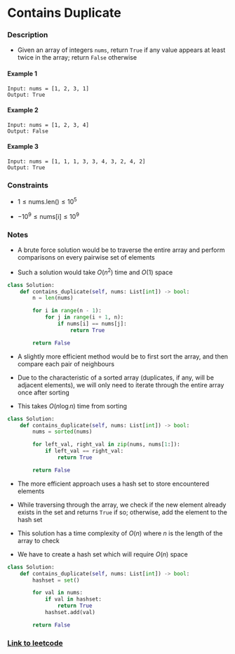 # Contains Duplicate

### Description

- Given an array of integers `nums`, return `True` if any value appears at least twice in the array; return `False` otherwise

#### Example 1

```
Input: nums = [1, 2, 3, 1]
Output: True
```

#### Example 2

```
Input: nums = [1, 2, 3, 4]
Output: False
```

#### Example 3

```
Input: nums = [1, 1, 1, 3, 3, 4, 3, 2, 4, 2]
Output: True
```

### Constraints

- $1 \le \text{nums.len()} \le 10^5$

- $-10^9 \le \text{nums[i]} \le 10^9$

### Notes

- A brute force solution would be to traverse the entire array and perform comparisons on every pairwise set of elements

- Such a solution would take $O(n^2)$ time and $O(1)$ space

```python
class Solution:
    def contains_duplicate(self, nums: List[int]) -> bool:
        n = len(nums)

        for i in range(n - 1):
            for j in range(i + 1, n):
                if nums[i] == nums[j]:
                    return True

        return False
```

- A slightly more efficient method would be to first sort the array, and then compare each pair of neighbours

- Due to the characteristic of a sorted array (duplicates, if any, will be adjacent elements), we will only need to iterate through the entire array once after sorting

- This takes $O(n \log n)$ time from sorting

```python
class Solution:
    def contains_duplicate(self, nums: List[int]) -> bool:
        nums = sorted(nums)

        for left_val, right_val in zip(nums, nums[1:]):
            if left_val == right_val:
                return True

        return False
```

- The more efficient approach uses a hash set to store encountered elements

- While traversing through the array, we check if the new element already exists in the set and returns `True` if so; otherwise, add the element to the hash set

- This solution has a time complexity of $O(n)$ where $n$ is the length of the array to check

- We have to create a hash set which will require $O(n)$ space

```python
class Solution:
    def contains_duplicate(self, nums: List[int]) -> bool:
        hashset = set()

        for val in nums:
            if val in hashset:
                return True
            hashset.add(val)

        return False
```

### [Link to leetcode](https://leetcode.com/problems/contains-duplicate/description/)
